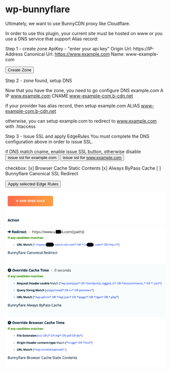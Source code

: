 # wp-bunnyflare
Ultimately, we want to use BunnyCDN proxy like Cloudflare.

In order to use this plugin, your current site must be hosted on www
or you use a DNS service that support Alias record:

Step 1 - create zone
ApiKey - "enter your api key"
Origin Url:    https://IP-Address
Canonical Url: https://www.example.com
Name: www-example-com

<button>Create Zone</button>

Step 2 - zone found, setup DNS

Now that you have the zone, you need to go configure DNS
example.com     A     IP
www.example.com CNAME www-example-com.b-cdn.net

if your provider has alias record, then setup
example.com ALIAS www-example-com.b-cdn.net

otherwise, you can setup example.com to redirect to www.example.com
with .htaccess

Step 3 - Issue SSL and apply EdgeRules
You must complete the DNS configuration above in order to issue SSL.

if DNS match cname, enable issue SSL button, otherwise disable
<button>issue ssl for example.com</button>
<button>issue ssl for www.example.com</button>

checkbox:
[x] Browser Cache Static Contents
[x] Always ByPass Cache
[ ] Bunnyflare Canonical SSL Redirect

<button>Apply selected Edge Rules</button>

![](https://raw.githubusercontent.com/niiknow/wp-bunnyflare/main/public/images/edgerules.png)
